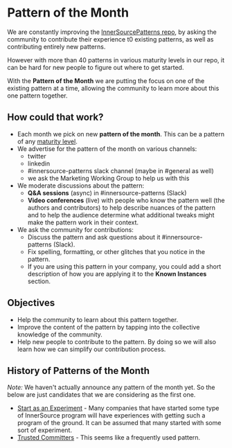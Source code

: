 # Pattern of the Month

We are constantly improving the [InnerSourcePatterns repo](https://github.com/InnerSourceCommons/InnerSourcePatterns), by asking the community to contribute their experience t0 existing patterns, as well as contributing entirely new patterns.

However with more than 40 patterns in various maturity levels in our repo, it can be hard for new people to figure out where to get started.

With the **‌Pattern of the Month** we are putting the focus on one of the existing pattern at a time, allowing the community to learn more about this one pattern together.

## How could that work?

* Each month we pick on new **pattern of the month**. This can be a pattern of any [maturity level](contributor-handbook.md).
* We advertise for the pattern of the month on various channels:
    * twitter
    * linkedin
    * #innersource-patterns slack channel (maybe in #general as well)
    * we ask the Marketing Working Group to help us with this
* We moderate discussions about the pattern:
    * **Q&A sessions** (async) in #innersource-patterns (Slack)
    * **Video conferences** (live) with people who know the pattern well (the authors and contributors) to help describe nuances of the pattern and to help the audience determine what additional tweaks might make the pattern work in their context.
* We ask the community for contributions:
    * Discuss the pattern and ask questions about it #innersource-patterns (Slack).
    * Fix spelling, formatting, or other glitches that you notice in the pattern.
    * If you are using this pattern in your company, you could add a short description of how you are applying it to the **Known Instances** section.

## Objectives

* Help the community to learn about this pattern together.
* Improve the content of the pattern by tapping into the collective knowledge of the community.
* Help new people to contribute to the pattern. By doing so we will also learn how we can simplify our contribution process.

## History of Patterns of the Month

*Note:* We haven't actually announce any pattern of the month yet. So the below are just candidates that we are considering as the first one.

* [Start as an Experiment](https://innersourcecommons.gitbook.io/innersource-patterns/patterns/start-as-experiment) - Many companies that have started some type of InnerSource program will have experiences with getting such a program of the ground. It can be assumed that many started with some sort of experiment.
* [Trusted Committers](https://innersourcecommons.gitbook.io/innersource-patterns/patterns/start-as-experiment) - This seems like a frequently used pattern.
